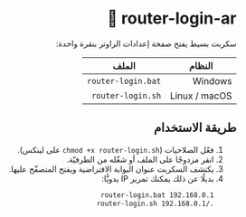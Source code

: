 <div dir="rtl" align="right">

# router-login-ar 🚀

سكربت بسيط يفتح صفحة إعدادات الراوتر بنقرة واحدة:

| النظام | الملف |
|--------|-------|
| Windows | `router-login.bat` |
| Linux / macOS | `router-login.sh` |

## طريقة الاستخدام
1. فعّل الصلاحيات (‎`chmod +x router-login.sh` على لينكس).
2. انقر مزدوجًا على الملف أو شغّله من الطرفيّة.  
3. يكتشف السكربت عنوان البوابة الافتراضية ويفتح المتصفّح عليها.  
4. بديلًا عن ذلك يمكنك تمرير IP يدويًّا:  
   ```bash
   router-login.bat 192.168.0.1
   ./router-login.sh 192.168.0.1
